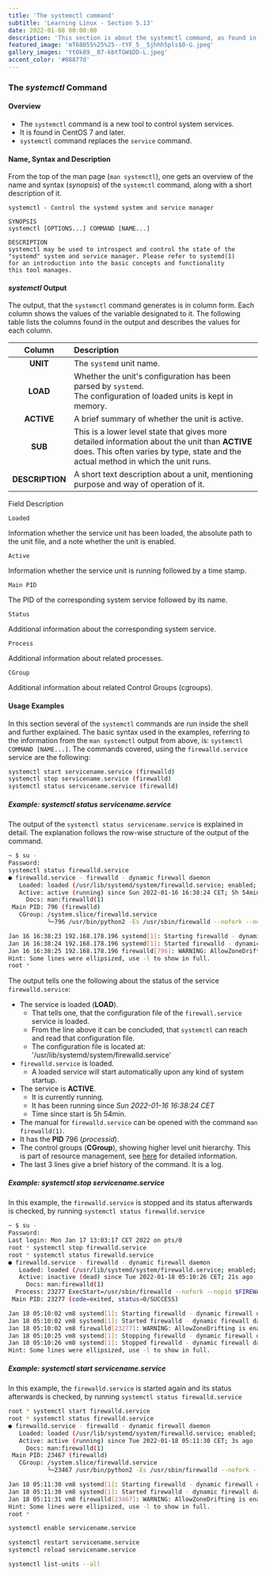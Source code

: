 ```yaml
---
title: 'The systemctl command' 
subtitle: 'Learning Linux - Section 5.13'
date: 2022-01-08 00:00:00
description: 'This section is about the systemctl command, as found in CentOS 7. It describes and gives examples of its usage.'
featured_image: 'mT68055%25%25--tYF_5__5jhhh5pls$0-G.jpeg'
gallery_images: 'YtOk89__87-kbtTGW$DD-L.jpeg' 
accent_color: '#08877d'
---
```



### The *systemctl* Command


#### Overview


- The `systemctl` command is a new tool to control system services.
- It is found in CentOS 7 and later.
- `systemctl` command replaces the `service` command.


#### Name, Syntax and Description


From the top of the man page (`man systemctl`), one gets an overview of the name and syntax (*synopsis*) of the `systemctl` command, along with a
short description of it.


```
systemctl - Control the systemd system and service manager

SYNOPSIS
systemctl [OPTIONS...] COMMAND [NAME...]

DESCRIPTION
systemctl may be used to introspect and control the state of the
"systemd" system and service manager. Please refer to systemd(1)
for an introduction into the basic concepts and functionality
this tool manages.
```


#### *systemctl* Output


The output, that the `systemctl` command generates is in column form. Each column shows the values of the variable designated to it. The following
table lists the columns found in the output and describes the values for each column.


|     Column      | Description                                                                                                                                                                          |
|:---------------:|:-------------------------------------------------------------------------------------------------------------------------------------------------------------------------------------|
|    **UNIT**     | The `systemd` unit name.                                                                                                                                                             |
|    **LOAD**     | Whether the unit's configuration has been parsed by `systemd`.<br />The configuration of loaded units is kept in memory.                                                             |
|   **ACTIVE**    | A brief summary of whether the unit is active.                                                                                                                                       |
|     **SUB**     | This is a lower level state that gives more detailed information about the unit than **ACTIVE** does. This often varies by type, state and the actual method in which the unit runs. |
| **DESCRIPTION** | A short text description about a unit, mentioning purpose and way of operation of it.                                                                                                |


<thead>
    <tr>
        <th id="idm140499344203312" scope="col" valign="top" align="left">Field</th>
        <th id="idm140499344202224" scope="col" valign="top" align="left">Description</th>
    </tr>
</thead>
<tbody>
    <tr>
        <td headers="idm140499344203312" valign="top" align="left">
            <p>
                <code class="literal">Loaded</code>
            </p>
        </td>
        <td headers="idm140499344202224" valign="top" align="left">
            <p>
                Information whether the service unit has been loaded, the absolute path to the unit file, and a note whether the unit is enabled.
            </p>
        </td>
    </tr>
    <tr>
        <td headers="idm140499344203312" valign="top" align="left">
            <p>
                <code class="literal">Active</code>
            </p>
        </td>
        <td headers="idm140499344202224" valign="top" align="left">
            <p>
                Information whether the service unit is running followed by a time stamp.
            </p>
        </td>
    </tr>
    <tr>
        <td headers="idm140499344203312" valign="top" align="left">
            <p>
                <code class="literal">Main PID</code>
            </p>
        </td>
        <td headers="idm140499344202224" valign="top" align="left">
            <p>
                The PID of the corresponding system service followed by its name.
            </p>
        </td>
    </tr>
    <tr>
        <td headers="idm140499344203312" valign="top" align="left">
            <p>
                <code class="literal">Status</code>
            </p>
        </td>
        <td headers="idm140499344202224" valign="top" align="left">
            <p>
                Additional information about the corresponding system service.
            </p>
        </td>
    </tr>
    <tr>
        <td headers="idm140499344203312" valign="top" align="left">
            <p>
                <code class="literal">Process</code>
            </p>
        </td>
        <td headers="idm140499344202224" valign="top" align="left">
            <p>
                Additional information about related processes.
            </p>
        </td>
    </tr>
    <tr>
        <td headers="idm140499344203312" valign="top" align="left">
            <p>
                <code class="literal">CGroup</code>
            </p>
        </td>
        <td headers="idm140499344202224" valign="top" align="left">
            <p>
                Additional information about related Control Groups (cgroups).
            </p>
        </td>
    </tr>
</tbody>


#### Usage Examples


In this section several of the `systemctl` commands are run inside the shell and further explained. The basic syntax used in the examples, referring
to the information from the `man systemctl` output from above, is: `systemctl COMMAND [NAME...]`.
The commands covered, using the `firewalld.service` service are the following:


```bash
systemctl start servicename.service (firewalld)
systemctl stop servicename.service (firewalld)
systemctl status servicename.service (firewalld)
```


##### Example: systemctl status servicename.service

The output of the `systemctl status servicename.service`
is explained in detail. The explanation follows the row-wise structure of the output of the command.

```bash
~ $ su -
Password: 
systemctl status firewalld.service
● firewalld.service - firewalld - dynamic firewall daemon
   Loaded: loaded (/usr/lib/systemd/system/firewalld.service; enabled; vendor preset: enabled)
   Active: active (running) since Sun 2022-01-16 16:38:24 CET; 5h 54min ago
     Docs: man:firewalld(1)
 Main PID: 796 (firewalld)
   CGroup: /system.slice/firewalld.service
           └─796 /usr/bin/python2 -Es /usr/sbin/firewalld --nofork --nopid

Jan 16 16:38:23 192.168.178.196 systemd[1]: Starting firewalld - dynamic firewall daemon...
Jan 16 16:38:24 192.168.178.196 systemd[1]: Started firewalld - dynamic firewall daemon.
Jan 16 16:38:25 192.168.178.196 firewalld[796]: WARNING: AllowZoneDrifting is enabled. This is considered an insecur... now.
Hint: Some lines were ellipsized, use -l to show in full.
root * 
```

The output tells one the following about the status of the service `firewalld.service`:

- The service is loaded (**LOAD**).
  - That tells one, that the configuration file of the `firewall.service` service is loaded.
  - From the line above it can be concluded, that `systemctl` can reach and read that configuration file.
  - The configuration file is located at: '/usr/lib/systemd/system/firewalld.service'
- `firewalld.service` is loaded.
  - A loaded service will start automatically upon any kind of system startup.
- The service is **ACTIVE**.
  - It is currently running.
  - It has been running since *Sun 2022-01-16 16:38:24 CET*
  - Time since start is 5h 54min.
- The manual for `firewalld.service` can be opened with the command `man firewalld(1)`.
- It has the **PID** 796 (*processid*).
- The control groups (**CGroup**), showing higher level unit hierarchy. This is part of resource management, see [here](https://access.redhat.com/documentation/en-us/red_hat_enterprise_linux/7/html/resource_management_guide/chap-introduction_to_control_groups) for detailed information.
- The last 3 lines give a brief history of the command. It is a log.

##### Example: systemctl stop servicename.service

In this example, the `firewalld.service` is stopped and its status
afterwards is checked, by running `systemctl status firewalld.service`

```bash
~ $ su -
Password: 
Last login: Mon Jan 17 13:03:17 CET 2022 on pts/0
root * systemctl stop firewalld.service
root * systemctl status firewalld.service
● firewalld.service - firewalld - dynamic firewall daemon
   Loaded: loaded (/usr/lib/systemd/system/firewalld.service; enabled; vendor preset: enabled)
   Active: inactive (dead) since Tue 2022-01-18 05:10:26 CET; 21s ago
     Docs: man:firewalld(1)
  Process: 23277 ExecStart=/usr/sbin/firewalld --nofork --nopid $FIREWALLD_ARGS (code=exited, status=0/SUCCESS)
 Main PID: 23277 (code=exited, status=0/SUCCESS)

Jan 18 05:10:02 vm8 systemd[1]: Starting firewalld - dynamic firewall daemon...
Jan 18 05:10:02 vm8 systemd[1]: Started firewalld - dynamic firewall daemon.
Jan 18 05:10:02 vm8 firewalld[23277]: WARNING: AllowZoneDrifting is enabled. T...w.
Jan 18 05:10:25 vm8 systemd[1]: Stopping firewalld - dynamic firewall daemon...
Jan 18 05:10:26 vm8 systemd[1]: Stopped firewalld - dynamic firewall daemon.
Hint: Some lines were ellipsized, use -l to show in full.
```
##### Example: systemctl start servicename.service  

In this example, the `firewalld.service` is started again and its status
afterwards is checked, by running `systemctl status firewalld.service`
```bash
root * systemctl start firewalld.service
root * systemctl status firewalld.service
● firewalld.service - firewalld - dynamic firewall daemon
   Loaded: loaded (/usr/lib/systemd/system/firewalld.service; enabled; vendor preset: enabled)
   Active: active (running) since Tue 2022-01-18 05:11:30 CET; 3s ago
     Docs: man:firewalld(1)
 Main PID: 23467 (firewalld)
   CGroup: /system.slice/firewalld.service
           └─23467 /usr/bin/python2 -Es /usr/sbin/firewalld --nofork --nopid

Jan 18 05:11:30 vm8 systemd[1]: Starting firewalld - dynamic firewall daemon...
Jan 18 05:11:30 vm8 systemd[1]: Started firewalld - dynamic firewall daemon.
Jan 18 05:11:31 vm8 firewalld[23467]: WARNING: AllowZoneDrifting is enabled. T...w.
Hint: Some lines were ellipsized, use -l to show in full.
root * 
```


```bash
systemctl enable servicename.service
```


```bash
systemctl restart servicename.service
systemctl reload servicename.service
```


```bash
systemctl list-units --all
```
